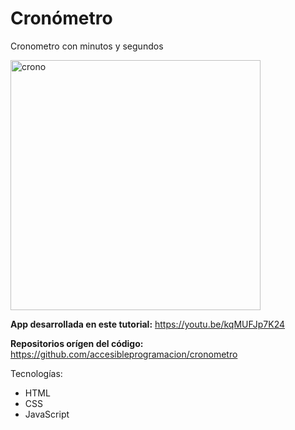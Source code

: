 # Cronómetro
Cronometro con minutos y segundos

<img src="https://i.ibb.co/MSnHGqt/Screen-Shot-2021-04-27-at-08-21-06.png" alt="crono" width="400"/>

**App desarrollada en este tutorial:** https://youtu.be/kqMUFJp7K24

**Repositorios orígen del código:** https://github.com/accesibleprogramacion/cronometro

Tecnologías:
- HTML
- CSS
- JavaScript
